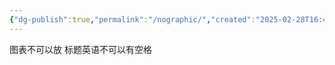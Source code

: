 ```yaml
---
{"dg-publish":true,"permalink":"/nographic/","created":"2025-02-28T16:48:01.530+08:00","updated":"2025-02-28T18:06:24.763+08:00"}
---
```


图表不可以放
标题英语不可以有空格